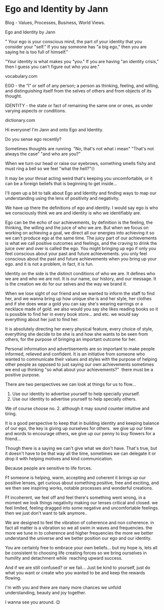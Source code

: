 # Ego and Identity by Jann
Blog - Values, Processes, Business, World Views.

Ego and Identity by Jann

" Your ego is your conscious mind, the part of your identity that you consider your "self." If you say someone has "a big ego," then you are saying he is too full of himself."

"Your identity is what makes you "you." If you are having "an identity crisis," then I guess you can't figure out who you are."

vocabulary.com


EGO - the “I” or self of any person; a person as thinking, feeling, and willing, and distinguishing itself from the selves of others and from objects of its thought.

IDENTITY - the state or fact of remaining the same one or ones, as under varying aspects or conditions.

dictionary.com




Hi everyone! I'm Jann and onto Ego and Identity.

Do you sense ego recently?

Sometimes thoughts are running  "No, that's not what i mean" "That's not always the case" "and who are you?" 

When we turn our head or raise our eyebrows, something smells fishy and must ring a bell so we feel "what the hell?"🙄

It may be your throat acting weird that's keeping you uncomfortable, or it can be a foreign beliefs that is beginning to get inside...

I'll open up a bit to talk about Ego and Identity and finding ways to map our understanding using the lens of positivity and negativity. 

We have up there the definitions of ego and identity. I would say ego is who we consciously think we are and identity is who we identifiably are.

Ego can be the echo of our achievements, by definition is the feeling, the thinking, the willing and the juice of who we are. But when we focus on working on achieving a goal, we direct all our energies into achieving it so we can't produce ego at the same time. The juicy part of our achievements is what we call positive outcomes and feelings, and the craving to drink the juice over and over is called the ego. 
You might bringing up ego if only you feel conscious about your past and future achievements. you only feel conscious about the past and future achievements when you bring up your ego. and it is not a problem, in fact, it is fun. 

Identity on the side is the distinct conditions of who we are. It defines who we are and who we are not. It is our name, our history, and our message. It is the creation we do for our selves and the way we brand it. 

When we lose sight of our friend and we wanted to inform the staff to find her, and we wanna bring up how unique she is and her style, her clothes and if she does wear a gold you can say she's wearing earrings or a necklace made of gold. we also would you say she likes reading books so it is possible to find her in every book store... and etc. we would say everything about her just to find her. 

It is absolutely directing her every physical feature, every choice of style, everything she decide to be she is and how she wants to be seen from others, for the purpose of bringing an important outcome for her. 

Personal information and advertisements are so important to make people informed, relieved and confident. It is an initiative from someone who wanted to communicate their values and styles with the purpose of helping other people as opposed to just saying our own achievements sometimes we end up thinking "so what about your achievements?" 
there must be a positive purpose. 

There are two perspectives we can look at things for us to flow... 

1. Use our identity to advertise yourself to help specially yourself. 
2. Use our identity to advertise yourself to help specially others. 

We of course choose no. 2. although it may sound counter intuitive and tiring. 

It is a good perspective to keep that in building identity and keeping balance of our ego, the key is giving up ourselves for others. 
we give up our time and words to encourage others, we give up our penny to buy flowers for a friend... 

Though there is a saying we can't give what we don't have. That's true, but it doesn't have to be that way all the time, sometimes we can delegate it or drop it with helping motives and kind communication. 

Because people are sensitive to life forces. 

Ff someone is helping, warm, accepting and coherent it brings up our positive lenses, get curious about something positive, free and exciting, and we then see inspiring works, notable processes and wonderful creations.

Ff incoherent, we feel off and feel there's something went wrong, in a moment we look things negativity making our lenses critical and closed. we feel limited, feeling dragged into some negative and uncomfortable feelings. then we just don't want to talk anymore.. 

We are designed to feel the vibration of coherence and non coherence. in fact all matter is a vibration so we all swim in waves and frequencies. the more we tune in to coherence and higher frequencies the more we better understand the universe and we better position our ego and our identity. 

You are certainly free to embrace your own beliefs... but my hope is, lets all be consistent to choosing life creating forces so we bring ourselves in humility and detachment while  reaching upward success. 

And if we are still confused? or we fail... Just be kind to yourself, just do what you want or create who you wanted to be and keep the rewards flowing. 

I'm with you and there are many more chances we unfold understanding, beauty and joy together. 

I wanna see you around. 😉


